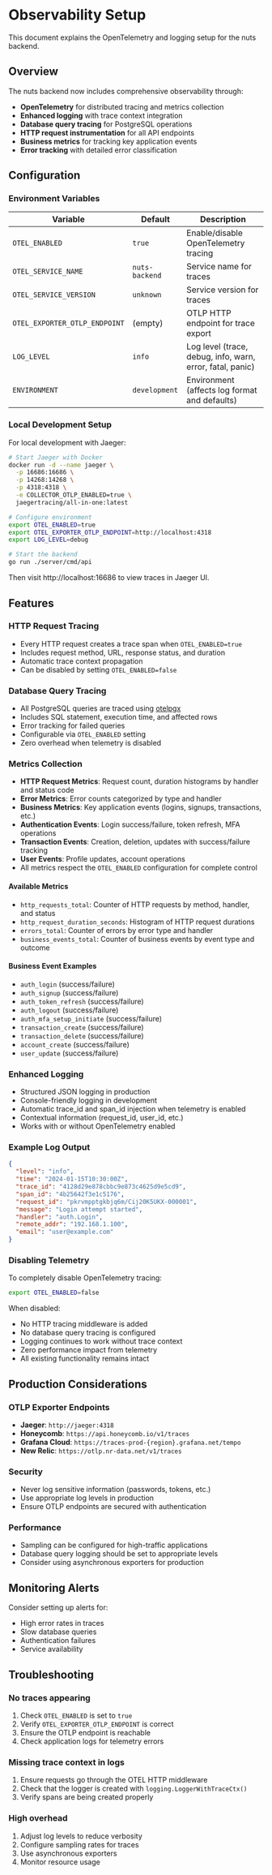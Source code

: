 # Observability Setup

This document explains the OpenTelemetry and logging setup for the nuts backend.

## Overview

The nuts backend now includes comprehensive observability through:
- **OpenTelemetry** for distributed tracing and metrics collection
- **Enhanced logging** with trace context integration
- **Database query tracing** for PostgreSQL operations
- **HTTP request instrumentation** for all API endpoints
- **Business metrics** for tracking key application events
- **Error tracking** with detailed error classification

## Configuration

### Environment Variables

| Variable | Default | Description |
|----------|---------|-------------|
| `OTEL_ENABLED` | `true` | Enable/disable OpenTelemetry tracing |
| `OTEL_SERVICE_NAME` | `nuts-backend` | Service name for traces |
| `OTEL_SERVICE_VERSION` | `unknown` | Service version for traces |
| `OTEL_EXPORTER_OTLP_ENDPOINT` | (empty) | OTLP HTTP endpoint for trace export |
| `LOG_LEVEL` | `info` | Log level (trace, debug, info, warn, error, fatal, panic) |
| `ENVIRONMENT` | `development` | Environment (affects log format and defaults) |

### Local Development Setup

For local development with Jaeger:

```bash
# Start Jaeger with Docker
docker run -d --name jaeger \
  -p 16686:16686 \
  -p 14268:14268 \
  -p 4318:4318 \
  -e COLLECTOR_OTLP_ENABLED=true \
  jaegertracing/all-in-one:latest

# Configure environment
export OTEL_ENABLED=true
export OTEL_EXPORTER_OTLP_ENDPOINT=http://localhost:4318
export LOG_LEVEL=debug

# Start the backend
go run ./server/cmd/api
```

Then visit http://localhost:16686 to view traces in Jaeger UI.

## Features

### HTTP Request Tracing
- Every HTTP request creates a trace span when `OTEL_ENABLED=true`
- Includes request method, URL, response status, and duration
- Automatic trace context propagation
- Can be disabled by setting `OTEL_ENABLED=false`

### Database Query Tracing
- All PostgreSQL queries are traced using [otelpgx](https://github.com/exaring/otelpgx)
- Includes SQL statement, execution time, and affected rows
- Error tracking for failed queries
- Configurable via `OTEL_ENABLED` setting
- Zero overhead when telemetry is disabled

### Metrics Collection
- **HTTP Request Metrics**: Request count, duration histograms by handler and status code
- **Error Metrics**: Error counts categorized by type and handler
- **Business Metrics**: Key application events (logins, signups, transactions, etc.)
- **Authentication Events**: Login success/failure, token refresh, MFA operations
- **Transaction Events**: Creation, deletion, updates with success/failure tracking
- **User Events**: Profile updates, account operations
- All metrics respect the `OTEL_ENABLED` configuration for complete control

#### Available Metrics
- `http_requests_total`: Counter of HTTP requests by method, handler, and status
- `http_request_duration_seconds`: Histogram of HTTP request durations
- `errors_total`: Counter of errors by error type and handler
- `business_events_total`: Counter of business events by event type and outcome

#### Business Event Examples
- `auth_login` (success/failure)
- `auth_signup` (success/failure)
- `auth_token_refresh` (success/failure)
- `auth_logout` (success/failure)
- `auth_mfa_setup_initiate` (success/failure)
- `transaction_create` (success/failure)
- `transaction_delete` (success/failure)
- `account_create` (success/failure)
- `user_update` (success/failure)

### Enhanced Logging
- Structured JSON logging in production
- Console-friendly logging in development
- Automatic trace_id and span_id injection when telemetry is enabled
- Contextual information (request_id, user_id, etc.)
- Works with or without OpenTelemetry enabled

### Example Log Output

```json
{
  "level": "info",
  "time": "2024-01-15T10:30:00Z",
  "trace_id": "4128d29e878cbbc9e873c4625d9e5cd9",
  "span_id": "4b25642f3e1c5176",
  "request_id": "pkrvmpptgkbjq6m/Cij20K5UKX-000001",
  "message": "Login attempt started",
  "handler": "auth.Login",
  "remote_addr": "192.168.1.100",
  "email": "user@example.com"
}
```

### Disabling Telemetry

To completely disable OpenTelemetry tracing:

```bash
export OTEL_ENABLED=false
```

When disabled:
- No HTTP tracing middleware is added
- No database query tracing is configured  
- Logging continues to work without trace context
- Zero performance impact from telemetry
- All existing functionality remains intact

## Production Considerations

### OTLP Exporter Endpoints
- **Jaeger**: `http://jaeger:4318`
- **Honeycomb**: `https://api.honeycomb.io/v1/traces`
- **Grafana Cloud**: `https://traces-prod-{region}.grafana.net/tempo`
- **New Relic**: `https://otlp.nr-data.net/v1/traces`

### Security
- Never log sensitive information (passwords, tokens, etc.)
- Use appropriate log levels in production
- Ensure OTLP endpoints are secured with authentication

### Performance
- Sampling can be configured for high-traffic applications
- Database query logging should be set to appropriate levels
- Consider using asynchronous exporters for production

## Monitoring Alerts

Consider setting up alerts for:
- High error rates in traces
- Slow database queries
- Authentication failures
- Service availability

## Troubleshooting

### No traces appearing
1. Check `OTEL_ENABLED` is set to `true`
2. Verify `OTEL_EXPORTER_OTLP_ENDPOINT` is correct
3. Ensure the OTLP endpoint is reachable
4. Check application logs for telemetry errors

### Missing trace context in logs
1. Ensure requests go through the OTEL HTTP middleware
2. Check that the logger is created with `logging.LoggerWithTraceCtx()`
3. Verify spans are being created properly

### High overhead
1. Adjust log levels to reduce verbosity
2. Configure sampling rates for traces
3. Use asynchronous exporters
4. Monitor resource usage
